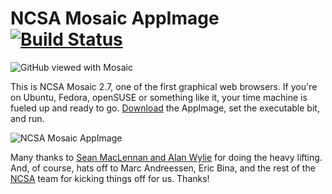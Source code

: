 NCSA Mosaic AppImage [![Build Status](https://travis-ci.org/probonopd/ncsa-mosaic.svg?branch=master)](https://travis-ci.org/probonopd/ncsa-mosaic)
===========

![GitHub viewed with Mosaic](http://github.com/downloads/alandipert/ncsa-mosaic/github.png "GitHub with Mosaic")

This is NCSA Mosaic 2.7, one of the first graphical web browsers.
If you're on Ubuntu, Fedora, openSUSE or something like it, your time machine is fueled
up and ready to go. [Download](https://github.com/probonopd/ncsa-mosaic/releases) the AppImage, set the executable bit, and run.

![NCSA Mosaic AppImage](https://user-images.githubusercontent.com/2480569/26963474-01eb3dda-4ced-11e7-81be-4b385bb01b4b.png)

Many thanks to [Sean MacLennan and Alan Wylie](http://seanm.ca/mosaic/) for doing the heavy lifting.  And, of course, hats off to Marc Andreessen, Eric Bina, and the rest of the [NCSA](http://www.ncsa.illinois.edu/) team for kicking things off for us.  Thanks!
